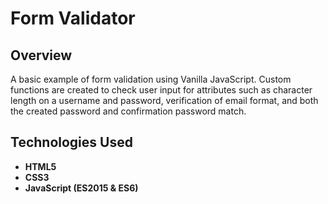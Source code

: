 # Form Validator

## Overview
A basic example of form validation using Vanilla JavaScript. Custom functions are created to check user input for attributes such as character length on a username and password, verification of email format, and both the created password and confirmation password match.

## Technologies Used
* **HTML5**
* **CSS3**
* **JavaScript (ES2015 & ES6)**